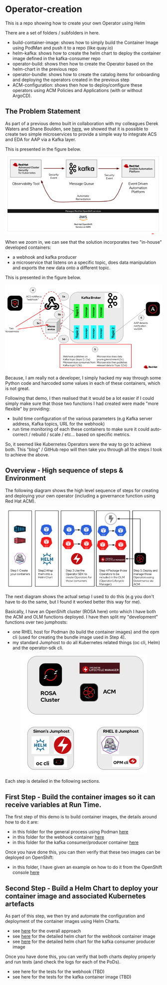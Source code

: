 # Operator-creation
This is a repo showing how to create your own Operator using Helm

There are a set of folders / subfolders in here.

- build-container-image: shows how to simply build the Container Image using PodMan and push it to a repo (like quay.io)
- helm-kafka: shows how to create the helm chart to deploy the container image defined in the kafka-consumer repo
- operator-build: shows then how to create the Operator based on the helm-chart in the previous repo
- operator-bundle: shows how to create the catalog items for onboarding and deploying the operators created in the previous step
- ACM-configuration: shows then how to deploy/configure these operators using ACM Policies and Applications (with or without ArgoCD).



## The Problem Statement

As part of a previous demo built in collaboration with my colleagues Derek Waters and Shane Boulden, see [here](https://github.com/SimonDelord/ACS-Kafka-Demo-), we showed that it is possible to create two simple microservices to provide a simple way to integrate ACS and EDA for AAP via a Kafka layer. 

This is presented in the figure below.

![Browser](https://github.com/SimonDelord/Operator-creation/blob/main/images/Problem-Statement-Figure-1.png)

When we zoom in, we can see that the solution incorporates two "in-house" developed containers:
 - a webhook and kafka producer
 - a microservice that listens on a specific topic, does data manipulation and exports the new data onto a different topic.

This is presented in the figure below.

![Browser](https://github.com/SimonDelord/Operator-creation/blob/main/images/Problem-Statement-Figure-2.png)

Because, I am really not a developer, I simply hacked my way through some Python code and harcoded some values in each of these containers, which is not great.

Following that demo, I then realised that it would be a lot easier if I could simply make sure that those two functions I had created were made "more flexible" by providing:
 - build time configuration of the various parameters (e.g Kafka server address, Kafka topics, URL for the webhook)
 - run time monitoring of each these containers to make sure it could auto-correct / rebuild / scale / etc... based on specific metrics.

So, it seemed like Kubernetes Operators were the way to go to achieve both.
This "blog" / GitHub repo will then take you through all the steps I took to achieve the above.

## Overview - High sequence of steps & Environment

The following diagram shows the high level sequence of steps for creating and deploying your own operator (including a governance function using Red Hat ACM).

![Browser](https://github.com/SimonDelord/Operator-creation/blob/main/images/Overview-Figure-1.png)

The next diagram shows the actual setup I used to do this (e.g you don't have to do the same, but I found it worked better this way for me).

Basically, I have an OpenShift cluster (ROSA here) onto which I have both the ACM and OLM functions deployed.
I have then split my "development" functions over two jumphosts:
 -  one RHEL host for Podman (to build the container images) and the opm cli (used for creating the bundle image used in Step 4).
 -  my standard Jumphost to do all Kubernetes related things (oc cli, Helm) and the operator-sdk cli.

<div align="center">
   <img src="https://github.com/SimonDelord/Operator-creation/blob/main/images/Overview-Figure-2.png">
</div>

Each step is detailed in the following sections.

## First Step - Build the container images so it can receive variables at Run Time.

The first step of this demo is to build container images, the details around how to do it are:
 - in this folder for the general process using Podman [here](https://github.com/SimonDelord/Operator-creation/tree/main/build-container-image)
 - in this folder for the webhook container [here](https://github.com/SimonDelord/Operator-creation/tree/main/build-container-image/webhook-kafka)
 - in this folder for the kafka consumer/producer container [here](https://github.com/SimonDelord/Operator-creation/tree/main/build-container-image/kafka-consumer)

Once you have done this, you can then verify that these two images can be deployed on OpenShift:
 - in this folder, I have given an example on how to do it from the OpenShift console [here](https://github.com/SimonDelord/Operator-creation/tree/main/build-container-image/Test-kafka-consumer)

## Second Step - Build a Helm Chart to deploy your container image and associated Kubernetes artefacts

As part of this step, we then try and automate the configuration and deployment of the container images using Helm Charts.
 - see [here](https://github.com/SimonDelord/Operator-creation/tree/main/build-helm-charts) for the overall approach
 - see [here](https://github.com/SimonDelord/Operator-creation/tree/main/build-helm-charts/helm-webhook) for the detailed helm chart for the webhook container image
 - see [here](https://github.com/SimonDelord/Operator-creation/tree/main/build-helm-charts/helm-kafka) for the detailed helm chart for the kafka consumer producer image

Once you have done this, you can verify that both charts deploy properly and run tests (and check the logs for each of the PoDs).
 - see here for the tests for the webhook (TBD)
 - see here for the tests for the kafka container image (TBD)

